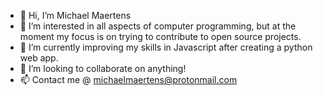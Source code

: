 - 👋 Hi, I’m Michael Maertens
- 👀 I’m interested in all aspects of computer programming, but at the moment my focus is on trying to contribute to open source projects.
- 🌱 I’m currently improving my skills in Javascript after creating a python web app.
- 💞️ I’m looking to collaborate on anything!
- 📫 Contact me @ michaelmaertens@protonmail.com
